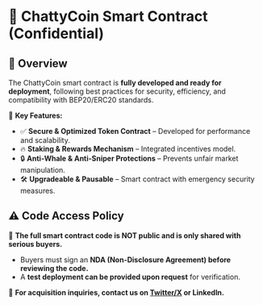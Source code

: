 # 🔗 ChattyCoin Smart Contract (Confidential)  

## 🚀 Overview  
The ChattyCoin smart contract is **fully developed and ready for deployment**, following best practices for security, efficiency, and compatibility with BEP20/ERC20 standards.  

📌 **Key Features:**  
- ✅ **Secure & Optimized Token Contract** – Developed for performance and scalability.  
- 🔥 **Staking & Rewards Mechanism** – Integrated incentives model.  
- 🔒 **Anti-Whale & Anti-Sniper Protections** – Prevents unfair market manipulation.  
- 🛠 **Upgradeable & Pausable** – Smart contract with emergency security measures.  

## ⚠️ **Code Access Policy**  
🚨 **The full smart contract code is NOT public and is only shared with serious buyers.**  
- Buyers must sign an **NDA (Non-Disclosure Agreement) before reviewing the code.**  
- A **test deployment can be provided upon request** for verification.  

📩 **For acquisition inquiries, contact us on [Twitter/X](https://twitter.com) or LinkedIn.**  
